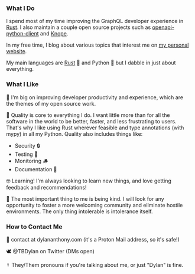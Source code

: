 ### What I Do

I spend most of my time improving the GraphQL developer experience in [Rust]. I also maintain a couple open source projects such as [openapi-python-client] and [Knope].

In my free time, I blog about various topics that interest me on [my personal website][website].

My main languages are [Rust] 🦀 and Python 🐍 but I dabble in just about everything.

### What I Like

🥰 I'm big on improving developer productivity and experience, which are the themes of my open source work.

🧐 Quality is core to everything I do. I want little more than for all the software in the world to be better, faster, and less frustrating to users. That's why I like using Rust wherever feasible and type annotations (with mypy) in all my Python. Quality also includes things like:
- Security 🔒
- Testing 🧪
- Monitoring 🪵
- Documentation 📜

🤓 Learning! I'm always looking to learn new things, and love getting feedback and recommendations!

💜 The most important thing to me is being kind. I will look for any opportunity to foster a more welcoming community and eliminate hostile environments. The only thing intolerable is intolerance itself.

### How to Contact Me
💌 contact at dylananthony.com (it's a Proton Mail address, so it's safe!)

🕊 @TBDylan on Twitter (DMs open)

☿ They/Them pronouns if you're talking about me, or just "Dylan" is fine.

[Rust]: https://doc.rust-lang.org/stable/book/foreword.html
[openapi-python-client]: https://github.com/triaxtec/openapi-python-client
[knope]: https://github.com/knope-dev/knope
[website]: https://dylananthony.com
